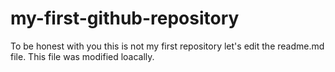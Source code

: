 # my-first-github-repository
To be honest with you this is not my first repository
let's edit the readme.md file. This file was modified loacally.
